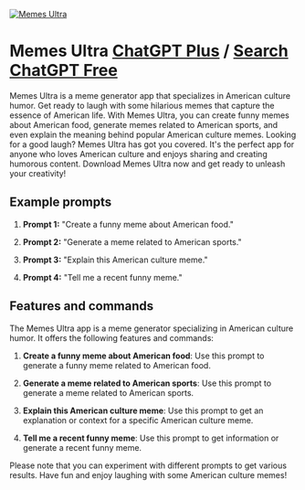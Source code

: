 
[![Memes Ultra](https://files.oaiusercontent.com/file-7rIlv2Ze40KGCpQliQMgx9aD?se=2123-10-17T19%3A53%3A34Z&sp=r&sv=2021-08-06&sr=b&rscc=max-age%3D31536000%2C%20immutable&rscd=attachment%3B%20filename%3D45855ede-2da6-4462-9644-1dfb4b5ed008.png&sig=slxxn3NQ%2Bu00woNLUVWGBZnQ0lyGtJzeXERMKo0duk0%3D)](https://chat.openai.com/g/g-yd4wJlNXV-memes-ultra)

# Memes Ultra [ChatGPT Plus](https://chat.openai.com/g/g-yd4wJlNXV-memes-ultra) / [Search ChatGPT Free](https://gptcall.net/index.html#/?search=Memes%20Ultra)

Memes Ultra is a meme generator app that specializes in American culture humor. Get ready to laugh with some hilarious memes that capture the essence of American life. With Memes Ultra, you can create funny memes about American food, generate memes related to American sports, and even explain the meaning behind popular American culture memes. Looking for a good laugh? Memes Ultra has got you covered. It's the perfect app for anyone who loves American culture and enjoys sharing and creating humorous content. Download Memes Ultra now and get ready to unleash your creativity!

## Example prompts

1. **Prompt 1:** "Create a funny meme about American food."

2. **Prompt 2:** "Generate a meme related to American sports."

3. **Prompt 3:** "Explain this American culture meme."

4. **Prompt 4:** "Tell me a recent funny meme."

## Features and commands

The Memes Ultra app is a meme generator specializing in American culture humor. It offers the following features and commands:

1. **Create a funny meme about American food**: Use this prompt to generate a funny meme related to American food.

2. **Generate a meme related to American sports**: Use this prompt to generate a meme related to American sports.

3. **Explain this American culture meme**: Use this prompt to get an explanation or context for a specific American culture meme.

4. **Tell me a recent funny meme**: Use this prompt to get information or generate a recent funny meme.

Please note that you can experiment with different prompts to get various results. Have fun and enjoy laughing with some American culture memes!



